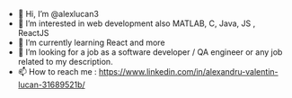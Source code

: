 - 👋 Hi, I’m @alexlucan3
- 👀 I’m interested in web development also MATLAB, C, Java, JS , ReactJS
- 🌱 I’m currently learning React and more 
- 💞️ I’m looking for a job as a software developer / QA engineer or any job related to my description.
- 📫 How to reach me : https://www.linkedin.com/in/alexandru-valentin-lucan-31689521b/
